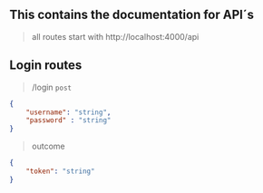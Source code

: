 ## This contains the documentation for API´s

> all routes start with http://localhost:4000/api

## Login routes 
> /login `post`

```JSON
{
    "username": "string",
    "password" : "string"
}

```



> outcome
```JSON
{
    "token": "string"
}
```